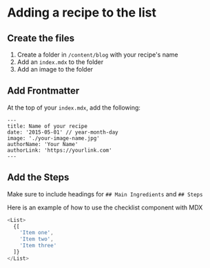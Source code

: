 # Adding a recipe to the list

## Create the files

1. Create a folder in `/content/blog` with your recipe's name
2. Add an `index.mdx` to the folder
3. Add an image to the folder

## Add Frontmatter

At the top of your `index.mdx`, add the following:

```
---
title: Name of your recipe
date: '2015-05-01' // year-month-day
image: './your-image-name.jpg'
authorName: 'Your Name'
authorLink: 'https://yourlink.com'
---
```

## Add the Steps

Make sure to include headings for `## Main Ingredients` and `## Steps`

Here is an example of how to use the checklist component with MDX

```js
<List>
  {[
    'Item one',
    'Item two',
    'Item three'
  ]}
</List>
```
